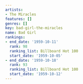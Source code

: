 ```yaml
---
artists:
- The Miracles
features: []
genres: []
key: bad-girl-the-miracles
name: Bad Girl
rankings:
- end_date: '1959-10-11'
  rank: 98
  ranking_list: Billboard Hot 100
  start_date: '1959-10-05'
- end_date: '1959-10-18'
  rank: 93
  ranking_list: Billboard Hot 100
  start_date: '1959-10-12'
---
```



